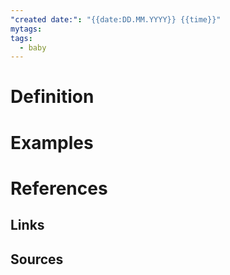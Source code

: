 ```yaml
---
"created date:": "{{date:DD.MM.YYYY}} {{time}}"
mytags: 
tags:
  - baby
---
```

# Definition


# Examples


# References
## Links
## Sources